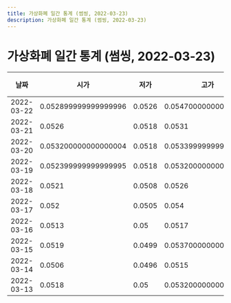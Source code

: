 ```yaml
---
title: 가상화폐 일간 통계 (썸씽, 2022-03-23)
description: 가상화폐 일간 통계 (썸씽, 2022-03-23)
---
```



가상화폐 일간 통계 (썸씽, 2022-03-23)
===

|날짜|시가|저가|고가|종가|비고|
|--|--|--|--|--|--|
|2022-03-22|0.052899999999999996|0.0526|0.054700000000000006|0.0544|    |
|2022-03-21|0.0526|0.0518|0.0531|0.0531|    |
|2022-03-20|0.053200000000000004|0.0518|0.053399999999999996|0.0526|    |
|2022-03-19|0.052399999999999995|0.0518|0.053200000000000004|0.053200000000000004|    |
|2022-03-18|0.0521|0.0508|0.0526|0.052399999999999995|    |
|2022-03-17|0.052|0.0505|0.054|0.0521|    |
|2022-03-16|0.0513|0.05|0.0517|0.0514|    |
|2022-03-15|0.0519|0.0499|0.053700000000000005|0.0514|    |
|2022-03-14|0.0506|0.0496|0.0515|0.0509|    |
|2022-03-13|0.0518|0.05|0.053200000000000004|0.0506|    |
